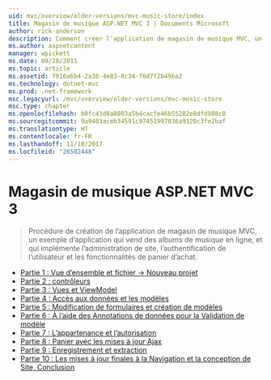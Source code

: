```yaml
---
uid: mvc/overview/older-versions/mvc-music-store/index
title: Magasin de musique ASP.NET MVC 3 | Documents Microsoft
author: rick-anderson
description: Comment créer l’application de magasin de musique MVC, un exemple d’application qui vend des albums de musique en ligne, et qui implémente l’administration de site, l’authentification de l’utilisateur, un...
ms.author: aspnetcontent
manager: wpickett
ms.date: 09/28/2011
ms.topic: article
ms.assetid: f016a6b4-2a38-4e83-8c34-f6d7f2b49ba2
ms.technology: dotnet-mvc
ms.prod: .net-framework
msc.legacyurl: /mvc/overview/older-versions/mvc-music-store
msc.type: chapter
ms.openlocfilehash: b8fc43d8a8803a5b4cacfe46b55282e8dfd988c8
ms.sourcegitcommit: 9a9483aceb34591c97451997036a9120c3fe2baf
ms.translationtype: HT
ms.contentlocale: fr-FR
ms.lasthandoff: 11/10/2017
ms.locfileid: "26502448"
---
```

<a name="aspnet-mvc-3-music-store"></a>Magasin de musique ASP.NET MVC 3
====================
> Procédure de création de l’application de magasin de musique MVC, un exemple d’application qui vend des albums de musique en ligne, et qui implémente l’administration de site, l’authentification de l’utilisateur et les fonctionnalités de panier d’achat.


- [Partie 1 : Vue d’ensemble et fichier -> Nouveau projet](mvc-music-store-part-1.md)
- [Partie 2 : contrôleurs](mvc-music-store-part-2.md)
- [Partie 3 : Vues et ViewModel](mvc-music-store-part-3.md)
- [Partie 4 : Accès aux données et les modèles](mvc-music-store-part-4.md)
- [Partie 5 : Modification de formulaires et création de modèles](mvc-music-store-part-5.md)
- [Partie 6 : À l’aide des Annotations de données pour la Validation de modèle](mvc-music-store-part-6.md)
- [Partie 7 : L’appartenance et l’autorisation](mvc-music-store-part-7.md)
- [Partie 8 : Panier avec les mises à jour Ajax](mvc-music-store-part-8.md)
- [Partie 9 : Enregistrement et extraction](mvc-music-store-part-9.md)
- [Partie 10 : Les mises à jour finales à la Navigation et la conception de Site, Conclusion](mvc-music-store-part-10.md)
